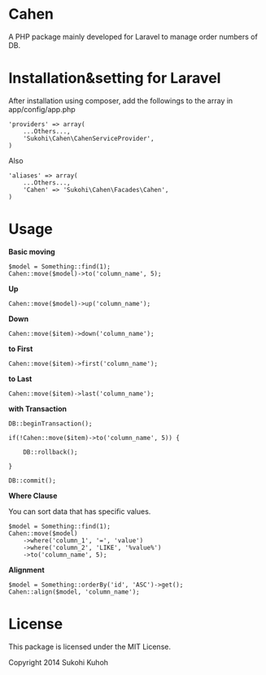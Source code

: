 Cahen
=====

A PHP package mainly developed for Laravel to manage order numbers of DB.

Installation&setting for Laravel
====

After installation using composer, add the followings to the array in  app/config/app.php

    'providers' => array(  
        ...Others...,  
        'Sukohi\Cahen\CahenServiceProvider',
    )

Also

    'aliases' => array(  
        ...Others...,  
        'Cahen' => 'Sukohi\Cahen\Facades\Cahen',
    )

Usage
====

**Basic moving**

    $model = Something::find(1);
    Cahen::move($model)->to('column_name', 5);

**Up**

    Cahen::move($model)->up('column_name');

**Down**

    Cahen::move($item)->down('column_name');
		
**to First**

    Cahen::move($item)->first('column_name');

**to Last**

    Cahen::move($item)->last('column_name');
    
**with Transaction**

    DB::beginTransaction();
    
    if(!Cahen::move($item)->to('column_name', 5)) {
    	
	    DB::rollback();
	
    }
    
    DB::commit();
    
    
**Where Clause**

You can sort data that has specific values.

    $model = Something::find(1);
    Cahen::move($model)
        ->where('column_1', '=', 'value')
        ->where('column_2', 'LIKE', '%value%')
        ->to('column_name', 5);

**Alignment**

    $model = Something::orderBy('id', 'ASC')->get();
    Cahen::align($model, 'column_name');

License
====

This package is licensed under the MIT License.

Copyright 2014 Sukohi Kuhoh
